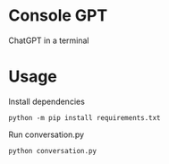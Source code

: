 # Console GPT
ChatGPT in a terminal

# Usage
Install dependencies
```
python -m pip install requirements.txt
```


Run conversation.py
```
python conversation.py
```

